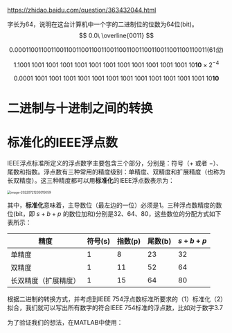 https://zhidao.baidu.com/question/363432044.html

字长为64，说明在这台计算机中一个字的二进制位的位数为64位(bit)。
$$
0.0\ \overline{0011}
$$

$$
0.0 0011 0011 0011 0011 0011 0011 0011 0011 0011 0011 0011 0011 0011 0011 0011 (61位)
$$

$$
1.1001\ 1001\ 1001\ 1001\ 1001\ 1001\ 1001\ 1001\ 1001\ 1001\ 1001\ 1001\ 10\boldsymbol{10} \times 2^{-4}
$$

$$
0.0001\ 1001\ 1001\ 1001\ 1001\ 1001\ 1001\ 1001\ 1001\ 1001\ 1001\ 1001\ 1001\ 10\boldsymbol{10}
$$

# 二进制与十进制之间的转换





# 标准化的IEEE浮点数

IEEE浮点标准所定义的浮点数字主要包含三个部分，分别是：符号（$+$ 或者 $-$）、尾数和指数。浮点数有三种常用的精度级别：单精度、双精度和扩展精度（也称为长双精度）。这三种精度都可以用**标准化**的IEEE浮点数表示为：

<img src="https://blogimages-1309804558.cos.ap-nanjing.myqcloud.com/imgpersonal/image-20220721235015059.png" alt="image-20220721235015059" style="zoom:50%;" />

其中，**标准化**意味着，主导数位（最左边的一位）必须是1。三种浮点数精度的数位(bit，即 $s+b+p$ 的数位加和)分别是32、64、80，这些数位的分配方式如下表所示：

| 精度                 | 符号(s) | 指数(p) | 尾数(b) | $s+b+p$ |
| -------------------- | ------- | ------- | ------- |------- |
| 单精度               | 1       | 8       | 23      |32|
| 双精度               | 1       | 11      | 52      |64|
| 长双精度（扩展精度） | 1       | 15      | 64      |80|



根据二进制的转换方式，并考虑到IEEE 754浮点数标准所要求的（1）标准化（2）拟合，我们就可以写出所有数字的符合IEEE 754标准的浮点数，比如对于数字3.7





为了验证我们的想法，在MATLAB中使用：

